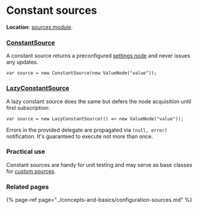 # Constant sources

**Location**: [sources module](../modules/sources.md).

### [ConstantSource](https://github.com/vostok/configuration.sources/blob/master/Vostok.Configuration.Sources/Constant/ConstantSource.cs)

A constant source returns a preconfigured [settings node](../concepts-and-basics/settings-nodes/) and never issues any updates.

```text
var source = new ConstantSource(new ValueNode("value"));
```

### [LazyConstantSource](https://github.com/vostok/configuration.sources/blob/master/Vostok.Configuration.Sources/Constant/LazyConstantSource.cs)

A lazy constant source does the same but defers the node acquisition until first subscription:

```text
var source = new LazyConstantSource(() => new ValueNode("value"));
```

Errors in the provided delegate are propagated via `(null, error)` notification. It's guaranteed to execute not more than once.

### Practical use

Constant sources are handy for unit testing and may serve as base classes for [custom sources](../advanced-scenarios/create-custom-sources.md).

### Related pages

{% page-ref page="../concepts-and-basics/configuration-sources.md" %}



